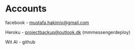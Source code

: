 # Accounts

facebook - mustafa.hakimix@gmail.com

Heroku - projectbackup@outlook.dk (mmmessengerdeploy)

Wit AI - github


